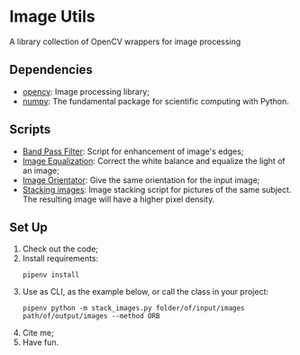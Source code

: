# Image Utils

A library collection of OpenCV wrappers for image processing

## Dependencies

- [opencv](https://opencv.org/): Image processing library;
- [numpy](https://numpy.org/): The fundamental package for scientific computing with Python.

## Scripts

- [Band Pass Filter](https://github.com/lujoba/utils/blob/main/libs/band_pass_filter.py): Script for enhancement of image's edges;
- [Image Equalization](https://github.com/lujoba/Utils/blob/main/libs/image_equalization.py): Correct the white balance and equalize the light of an image;
- [Image Orientator](https://github.com/lujoba/Utils/blob/main/libs/image_orientator.py): Give the same orientation for the input image;
- [Stacking images](https://github.com/lujoba/utils/blob/main/libs/stack_images.py): Image stacking script for pictures of the same subject. The resulting image will have a higher pixel density.

## Set Up

1. Check out the code;
2. Install requirements:
    ```
    pipenv install
    ```
3. Use as CLI, as the example below, or call the class in your project:
    ```
   pipenv python -m stack_images.py folder/of/input/images path/of/output/images --method ORB 
    ```
4. Cite me;
5. Have fun.
